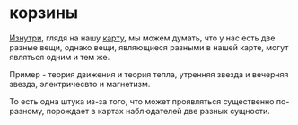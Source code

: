# корзины
[Изнутри](%D0%B0%D0%BB%D0%B3%D0%BE%D1%80%D0%B8%D1%82%D0%BC%D1%8B%20-%20%D0%BE%D0%BF%D1%8B%D1%82), глядя на нашу [карту](%D0%BA%D0%B0%D1%80%D1%82%D0%B0), мы можем думать, что у нас есть две разные вещи, однако вещи, являющиеся разными в нашей карте, могут являться одним и тем же.

Пример - теория движения и теория тепла, утренняя звезда и вечерняя звезда, электричесвто и магнетизм.

То есть одна штука из-за того, что может проявляться существенно по-разному, порождает в картах наблюдателей две разных сущности.
